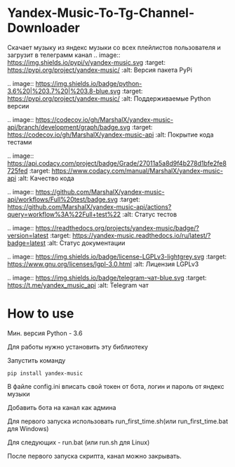 # Yandex-Music-To-Tg-Channel-Downloader
Скачает музыку из яндекс музыки со всех плейлистов пользователя и загрузит в телеграмм канал
.. image:: https://img.shields.io/pypi/v/yandex-music.svg
   :target: https://pypi.org/project/yandex-music/
   :alt: Версия пакета PyPi

.. image:: https://img.shields.io/badge/python-3.6%20|%203.7%20|%203.8-blue.svg
   :target: https://pypi.org/project/yandex-music/
   :alt: Поддерживаемые Python версии

.. image:: https://codecov.io/gh/MarshalX/yandex-music-api/branch/development/graph/badge.svg
   :target: https://codecov.io/gh/MarshalX/yandex-music-api
   :alt: Покрытие кода тестами

.. image:: https://api.codacy.com/project/badge/Grade/27011a5a8d9f4b278d1bfe2fe8725fed
   :target: https://www.codacy.com/manual/MarshalX/yandex-music-api
   :alt: Качество кода

.. image:: https://github.com/MarshalX/yandex-music-api/workflows/Full%20test/badge.svg
   :target: https://github.com/MarshalX/yandex-music-api/actions?query=workflow%3A%22Full+test%22
   :alt: Статус тестов

.. image:: https://readthedocs.org/projects/yandex-music/badge/?version=latest
   :target: https://yandex-music.readthedocs.io/ru/latest/?badge=latest
   :alt: Статус документации

.. image:: https://img.shields.io/badge/license-LGPLv3-lightgrey.svg
   :target: https://www.gnu.org/licenses/lgpl-3.0.html
   :alt: Лицензия LGPLv3

.. image:: https://img.shields.io/badge/telegram-чат-blue.svg
   :target: https://t.me/yandex_music_api
   :alt: Telegram чат
# How to use
Мин. версия Python - 3.6


Для работы нужно установить эту библиотеку

Запустить команду 

```pip install yandex-music```

В файле config.ini вписать свой токен от бота, логин и пароль от яндекс музыки


Добавить бота на канал как админа


Для первого запуска использовать run_first_time.sh(или run_first_time.bat для Windows)


Для следующих - run.bat (или run.sh для Linux)

После первого запуска скрипта, канал можно закрывать.
 
